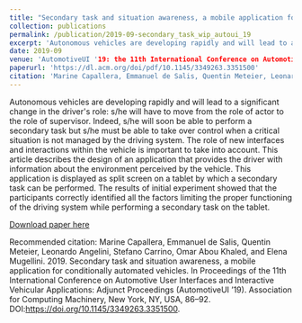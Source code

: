 ```yaml
---
title: "Secondary task and situation awareness, a mobile application for conditionally automated vehicles"
collection: publications
permalink: /publication/2019-09-secondary_task_wip_autoui_19
excerpt: 'Autonomous vehicles are developing rapidly and will lead to a significant change in the driver's role: s/he will have to move from the role of actor to the role of supervisor. Indeed, s/he will soon be able to perform a secondary task but s/he must be able to take over control when a critical situation is not managed by the driving system. The role of new interfaces and interactions within the vehicle is important to take into account. This article describes the design of an application that provides the driver with information about the environment perceived by the vehicle. This application is displayed as split screen on a tablet by which a secondary task can be performed. The results of initial experiment showed that the participants correctly identified all the factors limiting the proper functioning of the driving system while performing a secondary task on the tablet.'
date: 2019-09
venue: 'AutomotiveUI '19: the 11th International Conference on Automotive User Interfaces and Interactive Vehicular Applications. Utrecht, Netherlands'
paperurl: 'https://dl.acm.org/doi/pdf/10.1145/3349263.3351500'
citation: 'Marine Capallera, Emmanuel de Salis, Quentin Meteier, Leonardo Angelini, Stefano Carrino, Omar Abou Khaled, and Elena Mugellini. 2019. Secondary task and situation awareness, a mobile application for conditionally automated vehicles. In Proceedings of the 11th International Conference on Automotive User Interfaces and Interactive Vehicular Applications: Adjunct Proceedings (AutomotiveUI ’19). Association for Computing Machinery, New York, NY, USA, 86–92. DOI:https://doi.org/10.1145/3349263.3351500.'
---
```


Autonomous vehicles are developing rapidly and will lead to a significant change in the driver's role: s/he will have to move from the role of actor to the role of supervisor. Indeed, s/he will soon be able to perform a secondary task but s/he must be able to take over control when a critical situation is not managed by the driving system. The role of new interfaces and interactions within the vehicle is important to take into account. This article describes the design of an application that provides the driver with information about the environment perceived by the vehicle. This application is displayed as split screen on a tablet by which a secondary task can be performed. The results of initial experiment showed that the participants correctly identified all the factors limiting the proper functioning of the driving system while performing a secondary task on the tablet.

[Download paper here](http://qmeteier.github.io/files/secondary_task_wip_autoui_19.pdf)

Recommended citation: Marine Capallera, Emmanuel de Salis, Quentin Meteier, Leonardo Angelini, Stefano Carrino, Omar Abou Khaled, and Elena Mugellini. 2019. Secondary task and situation awareness, a mobile application for conditionally automated vehicles. In Proceedings of the 11th International Conference on Automotive User Interfaces and Interactive Vehicular Applications: Adjunct Proceedings (AutomotiveUI ’19). Association for Computing Machinery, New York, NY, USA, 86–92. DOI:https://doi.org/10.1145/3349263.3351500.